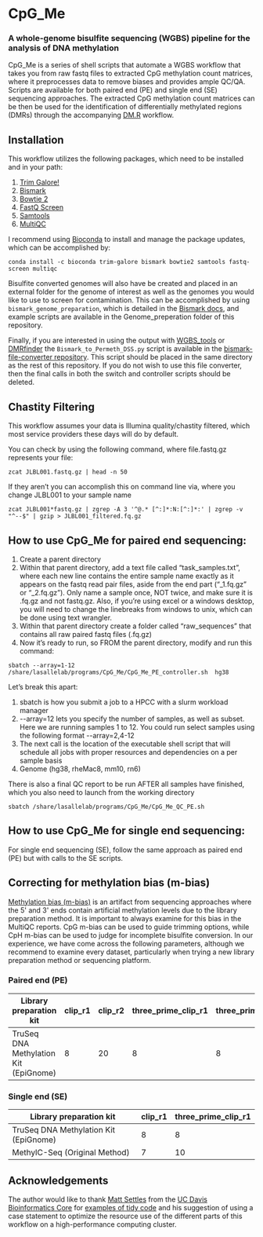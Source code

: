 # CpG_Me
### A whole-genome bisulfite sequencing (WGBS) pipeline for the analysis of DNA methylation

CpG_Me is a series of shell scripts that automate a WGBS workflow that takes you from raw fastq files to extracted CpG methylation count matrices, where it preprocesses data to remove biases and provides ample QC/QA. Scripts are available for both paired end (PE) and single end (SE) sequencing approaches. The extracted CpG methylation count matrices can be then be used for the identification of differentially methylated regions (DMRs) through the accompanying [DM.R](https://github.com/ben-laufer/DM.R) workflow.

## Installation

This workflow utilizes the following packages, which need to be installed and in your path:
1. [Trim Galore!](https://github.com/FelixKrueger/TrimGalore)
2. [Bismark](https://github.com/FelixKrueger/Bismark)
3. [Bowtie 2](http://bowtie-bio.sourceforge.net/bowtie2/index.shtml)
4. [FastQ Screen](https://www.bioinformatics.babraham.ac.uk/projects/fastq_screen/)
5. [Samtools](http://www.htslib.org)
6. [MultiQC](http://multiqc.info)

I recommend using [Bioconda](https://bioconda.github.io) to install and manage the package updates, which can be accomplished by:

`conda install -c bioconda trim-galore bismark bowtie2 samtools fastq-screen multiqc`

Bisulfite converted genomes will also have be created and placed in an external folder for the genome of interest as well as the genomes you would like to use to screen for contamination. This can be accomplished by using `bismark_genome_preparation`, which is detailed in the [Bismark docs](https://github.com/FelixKrueger/Bismark/tree/master/Docs), and example scripts are available in the Genome_preperation folder of this repository.

Finally, if you are interested in using the output with [WGBS_tools](https://github.com/kwdunaway/WGBS_Tools/tree/perl_code) or [DMRfinder](https://github.com/cemordaunt/DMRfinder) the `Bismark_to_Permeth_DSS.py` script is available in the [bismark-file-converter repository](https://github.com/hyeyeon-hwang/bismark-file-converter). This script should be placed in the same directory as the rest of this repository. If you do not wish to use this file converter, then the final calls in both the switch and controller scripts should be deleted. 

## Chastity Filtering

This workflow assumes your data is Illumina quality/chastity filtered, which most service providers these days will do by default.

You can check by using the following command, where file.fastq.gz represents your file:

`zcat JLBL001.fastq.gz | head -n 50`

If they aren’t you can accomplish this on command line via, where you change JLBL001 to your sample name

`zcat JLBL001*fastq.gz | zgrep -A 3 '^@.* [^:]*:N:[^:]*:' | zgrep -v "^--$" | gzip > JLBL001_filtered.fq.gz`

## How to use CpG_Me for paired end sequencing:
1.	Create a parent directory 
2.	Within that parent directory, add a text file called “task_samples.txt”, where each new line contains the entire sample name exactly as it appears on the fastq read pair files, aside from the end part (“_1.fq.gz” or “_2.fq.gz”). Only name a sample once, NOT twice, and make sure it is .fq.gz and not fastq.gz. Also, if you’re using excel or a windows desktop, you will need to change the linebreaks from windows to unix, which can be done using text wrangler.
3.	Within that parent directory create a folder called “raw_sequences” that contains all raw paired fastq files (.fq.gz)
4.	Now it’s ready to run, so FROM the parent directory, modify and run this command:

`sbatch --array=1-12 /share/lasallelab/programs/CpG_Me/CpG_Me_PE_controller.sh  hg38`

Let’s break this apart:
1)	sbatch is how you submit a job to a HPCC with a slurm workload manager
2)	--array=12 lets you specify the number of samples, as well as subset. Here we are running samples 1 to 12. You could run select samples using the following format --array=2,4-12
3)	The next call is the location of the executable shell script that will schedule all jobs with proper resources and dependencies on a per sample basis
4)	Genome (hg38, rheMac8, mm10, rn6)

There is also a final QC report to be run AFTER all samples have finished, which you also need to launch from the working directory

`sbatch /share/lasallelab/programs/CpG_Me/CpG_Me_QC_PE.sh` 

## How to use CpG_Me for single end sequencing:
For single end sequencing (SE), follow the same approach as paired end (PE) but with calls to the SE scripts. 

## Correcting for methylation bias (m-bias)
[Methylation bias (m-bias)](https://www.ncbi.nlm.nih.gov/pubmed/23034175) is an artifact from sequencing approaches where the 5' and 3' ends contain artificial methylation levels due to the library preparation method. It is important to always examine for this bias in the MultiQC reports. CpG m-bias can be used to guide trimming options, while CpH m-bias can be used to judge for incomplete bisulfite conversion. In our experience, we have come across the following parameters, although we recommend to examine every dataset, particularly when trying a new library preparation method or sequencing platform. 

### Paired end (PE)

| Library preparation kit               | clip_r1 | clip_r2 | three_prime_clip_r1  | three_prime_clip_r2 | 
| ------------------------------------- | ------- | ------- | -------------------- | ------------------- | 
| TruSeq DNA Methylation Kit (EpiGnome) | 8       | 20      | 8                    | 8                   |

### Single end (SE)

| Library preparation kit               | clip_r1 | three_prime_clip_r1  | 
| ------------------------------------- | ------- | -------------------- | 
| TruSeq DNA Methylation Kit (EpiGnome) | 8       |  8                   | 
| MethylC-Seq (Original Method)         | 7       |  10                  |

## Acknowledgements
The author would like to thank [Matt Settles](https://github.com/msettles) from the [UC Davis Bioinformatics Core](https://github.com/ucdavis-bioinformatics) for [examples of tidy code](https://github.com/ucdavis-bioinformatics-training/A-Primer-on-Using-the-Bioinformatics-Core-Administrated-Servers-and-Cluster-s-/tree/master/examples) and his suggestion of using a case statement to optimize the resource use of the different parts of this workflow on a high-performance computing cluster.
